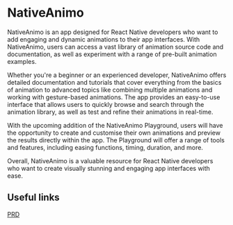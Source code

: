 # NativeAnimo

NativeAnimo is an app designed for React Native developers who want to add engaging and dynamic animations to their app interfaces. With NativeAnimo, users can access a vast library of animation source code and documentation, as well as experiment with a range of pre-built animation examples.

Whether you're a beginner or an experienced developer, NativeAnimo offers detailed documentation and tutorials that cover everything from the basics of animation to advanced topics like combining multiple animations and working with gesture-based animations. The app provides an easy-to-use interface that allows users to quickly browse and search through the animation library, as well as test and refine their animations in real-time.

With the upcoming addition of the NativeAnimo Playground, users will have the opportunity to create and customise their own animations and preview the results directly within the app. The Playground will offer a range of tools and features, including easing functions, timing, duration, and more.

Overall, NativeAnimo is a valuable resource for React Native developers who want to create visually stunning and engaging app interfaces with ease.

## Useful links

[PRD](https://github.com/yokesh-ks/NativeAnimo/wiki/PRD)
